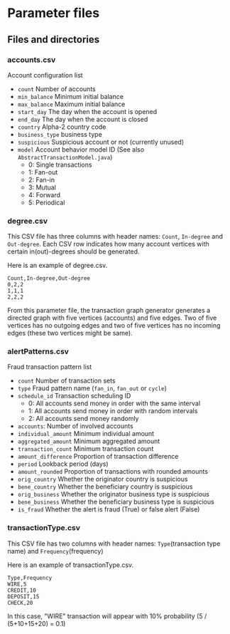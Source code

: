 # Parameter files

## Files and directories


### accounts.csv
Account configuration list
- `count` Number of accounts
- `min_balance` Minimum initial balance
- `max_balance` Maximum initial balance
- `start_day` The day when the account is opened
- `end_day` The day when the account is closed
- `country` Alpha-2 country code
- `business_type` business type
- `suspicious` Suspicious account or not (currently unused)
- `model` Account behavior model ID (See also `AbstractTransactionModel.java`)
  - 0: Single transactions
  - 1: Fan-out
  - 2: Fan-in
  - 3: Mutual
  - 4: Forward
  - 5: Periodical


### degree.csv
This CSV file has three columns with header names: `Count`, `In-degree` and `Out-degree`.
Each CSV row indicates how many account vertices with certain in(out)-degrees should be generated.

Here is an example of degree.csv.
```
Count,In-degree,Out-degree
0,2,2
1,1,1
2,2,2
```
From this parameter file, the transaction graph generator generates a directed graph with five vertices (accounts) and five edges.
Two of five vertices has no outgoing edges and two of five vertices has no incoming edges (these two vertices might be same).


### alertPatterns.csv
Fraud transaction pattern list
- `count` Number of transaction sets
- `type` Fraud pattern name (`fan_in`, `fan_out` or `cycle`)
- `schedule_id` Transaction scheduling ID
  - 0: All accounts send money in order with the same interval
  - 1: All accounts send money in order with random intervals
  - 2: All accounts send money randomly
- `accounts`: Number of involved accounts
- `individual_amount` Minimum individual amount
- `aggregated_amount` Minimum aggregated amount
- `transaction_count` Minimum transaction count
- `amount_difference` Proportion of transaction difference
- `period` Lookback period (days)
- `amount_rounded` Proportion of transactions with rounded amounts
- `orig_country` Whether the originator country is suspicious
- `bene_country` Whether the beneficiary country is suspicious
- `orig_business` Whether the originator business type is suspicious
- `bene_business` Whether the beneficiary business type is suspicious
- `is_fraud` Whether the alert is fraud (True) or false alert (False)


### transactionType.csv
This CSV file has two columns with header names: `Type`(transaction type name) and `Frequency`(frequency)

Here is an example of transactionType.csv.
```
Type,Frequency
WIRE,5
CREDIT,10
DEPOSIT,15
CHECK,20
```
In this case, "WIRE" transaction will appear with 10% probability (5 / (5+10+15+20) = 0.1)